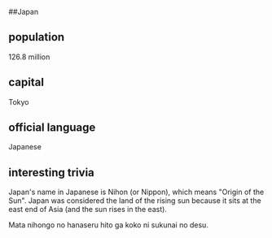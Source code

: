 ##Japan
## population
126.8 million

## capital
Tokyo
 
## official language
Japanese

## interesting trivia
Japan's name in Japanese is Nihon (or Nippon), which means "Origin of the 
Sun". Japan was considered the land of the rising sun because it sits at 
the east end of Asia (and the sun rises in the east).

Mata nihongo no hanaseru hito ga koko ni sukunai no desu.


